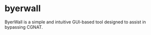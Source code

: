 # byerwall
ByerWall is a simple and intuitive GUI-based tool designed to assist in bypassing CGNAT.
